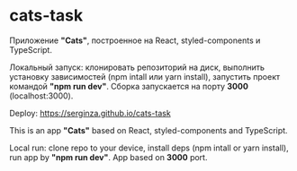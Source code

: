 # cats-task

Приложение **"Cats"**, построенное на React, styled-components и TypeScript.

Локальный запуск: клонировать репозиторий на диск, выполнить установку зависимостей (npm intall или yarn install), запустить проект командой **"npm run dev"**. Сборка запускается на порту **3000** (localhost:3000).

Deploy: https://serginza.github.io/cats-task

This is an app **"Cats"** based on React, styled-components and TypeScript.

Local run: clone repo to your device, install deps (npm intall or yarn install), run app by **"npm run dev"**. App based on **3000** port.